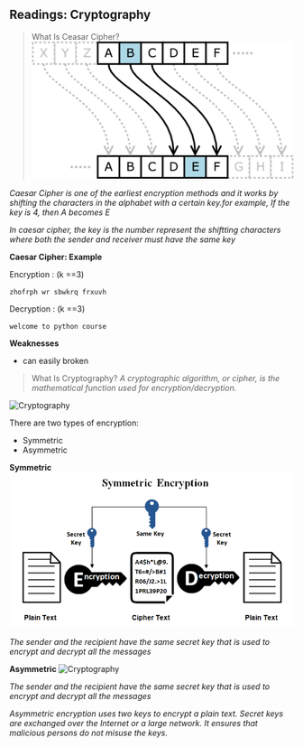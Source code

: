 
##  Readings: Cryptography

> What Is Ceasar Cipher?
![Ceasar](Caesar-Cipher-Example.png)

*Caesar Cipher is one of the earliest encryption methods and it works by shifting the characters in the alphabet with a certain key.for example, If the key is 4, then A becomes E*

*In caesar cipher, the key is the number represent the shiftting characters where both the sender and receiver must have the same key*


**Caesar Cipher: Example**

Encryption : (k ==3)

```
zhofrph wr sbwkrq frxuvh
```


Decryption : (k ==3)
```
welcome to python course
```
**Weaknesses**
- can easily broken

> What Is Cryptography?
*A cryptographic algorithm, or cipher, is the mathematical function used for encryption/decryption.*

![Cryptography](images/quantumexplainer3.2-01-10.jpg)

There are two types of encryption:
* Symmetric 
* Asymmetric 

**Symmetric**
![Cryptography](Symmetric-Encryption1.png)

*The sender and the recipient have the same secret key that is used to encrypt and decrypt all the messages*

**Asymmetric**
![Cryptography](Symmetric-Encryption2.png)

*The sender and the recipient have the same secret key that is used to encrypt and decrypt all the messages*

 *Asymmetric encryption uses two keys to encrypt a plain text. Secret keys are exchanged over the Internet or a large network. It ensures that malicious persons do not misuse the keys.*
